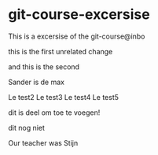 # git-course-excersise
This is a excersise of the git-course@inbo

this is the first unrelated change

and this is the second

Sander is de max

Le test2
Le test3
Le test4
Le test5

dit is deel om toe te voegen!

dit nog niet

Our teacher was Stijn 
